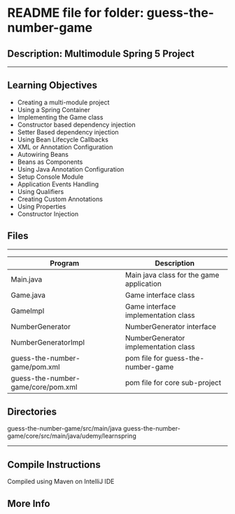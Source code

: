 # README file for folder: guess-the-number-game
## Description: Multimodule Spring 5 Project
---
 
## Learning Objectives

* Creating a multi-module project
* Using a Spring Container
* Implementing the Game class
* Constructor based dependency injection
* Setter Based dependency injection
* Using Bean Lifecycle Callbacks
* XML or Annotation Configuration
* Autowiring Beans
* Beans as Components
* Using Java Annotation Configuration
* Setup Console Module
* Application Events Handling
* Using Qualifiers
* Creating Custom Annotations
* Using Properties
* Constructor Injection

## Files
---
Program|Description
---|---
Main.java | Main java class for the game application
Game.java | Game interface class
GameImpl | Game interface implementation class
NumberGenerator | NumberGenerator interface
NumberGeneratorImpl | NumberGenerator implementation class
guess-the-number-game/pom.xml | pom file for guess-the-number-game
guess-the-number-game/core/pom.xml | pom file for core sub-project

## Directories
guess-the-number-game/src/main/java
guess-the-number-game/core/src/main/java/udemy/learnspring

---

## Compile Instructions
Compiled using Maven on IntelliJ IDE

## More Info

